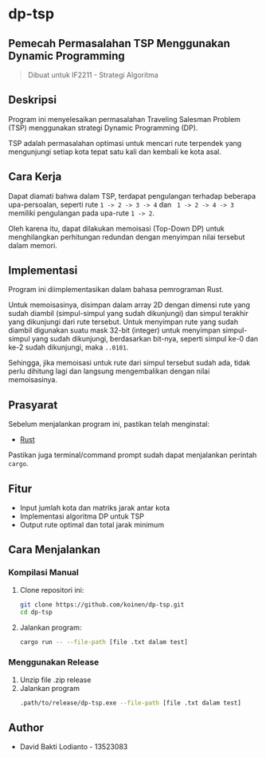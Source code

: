 # dp-tsp
## Pemecah Permasalahan TSP Menggunakan Dynamic Programming
> Dibuat untuk IF2211 - Strategi Algoritma

## Deskripsi

Program ini menyelesaikan permasalahan Traveling Salesman Problem (TSP) menggunakan strategi Dynamic Programming (DP). 

TSP adalah permasalahan optimasi untuk mencari rute terpendek yang mengunjungi setiap kota tepat satu kali dan kembali ke kota asal. 

## Cara Kerja

Dapat diamati bahwa dalam TSP, terdapat pengulangan terhadap beberapa upa-persoalan, seperti rute ` 1 -> 2 -> 3 -> 4 ` dan ` 1 -> 2 -> 4 -> 3` memiliki pengulangan pada upa-rute ` 1 -> 2 `.

Oleh karena itu, dapat dilakukan memoisasi (Top-Down DP) untuk menghilangkan perhitungan redundan dengan menyimpan nilai tersebut dalam memori.

## Implementasi

Program ini diimplementasikan dalam bahasa pemrograman Rust.

Untuk memoisasinya, disimpan dalam array 2D dengan dimensi rute yang sudah diambil (simpul-simpul yang sudah dikunjungi) dan simpul terakhir yang dikunjungi dari rute tersebut. Untuk menyimpan rute yang sudah diambil digunakan suatu mask 32-bit (integer) untuk menyimpan simpul-simpul yang sudah dikunjungi, berdasarkan bit-nya, seperti simpul ke-0 dan ke-2 sudah dikunjungi, maka ` ..0101 `.

Sehingga, jika memoisasi untuk rute dari simpul tersebut sudah ada, tidak perlu dihitung lagi dan langsung mengembalikan dengan nilai memoisasinya.

## Prasyarat

Sebelum menjalankan program ini, pastikan telah menginstal:

- [Rust](https://www.rust-lang.org/tools/install)

Pastikan juga terminal/command prompt sudah dapat menjalankan perintah `cargo`.

## Fitur

- Input jumlah kota dan matriks jarak antar kota
- Implementasi algoritma DP untuk TSP
- Output rute optimal dan total jarak minimum

## Cara Menjalankan

### Kompilasi Manual
1. Clone repositori ini:
    ```bash
    git clone https://github.com/koinen/dp-tsp.git
    cd dp-tsp
    ```
2. Jalankan program:
    ```bash
    cargo run -- --file-path [file .txt dalam test]
    ```

### Menggunakan Release 
1. Unzip file .zip release
2. Jalankan program
    ```bash
    .path/to/release/dp-tsp.exe --file-path [file .txt dalam test]
    ```

## Author

- David Bakti Lodianto - 13523083